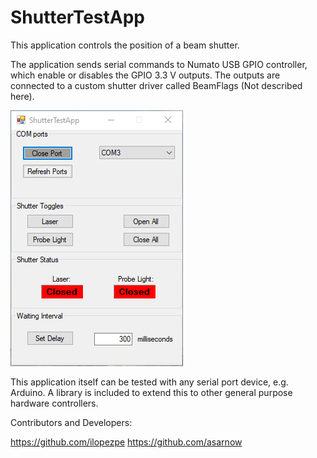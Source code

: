 # ShutterTestApp
This application controls the position of a beam shutter.

The application sends serial commands to Numato USB GPIO controller, which enable or disables the GPIO 3.3 V outputs. The outputs are connected to a custom shutter driver called BeamFlags (Not described here).

![App Image](https://github.com/ilopezpe/ShutterTestApp/blob/master/ShutterTestApp.png)

This application itself can be tested with any serial port device, e.g. Arduino. A library is included to extend this to other general purpose hardware controllers.

Contributors and Developers:

https://github.com/ilopezpe
https://github.com/asarnow
